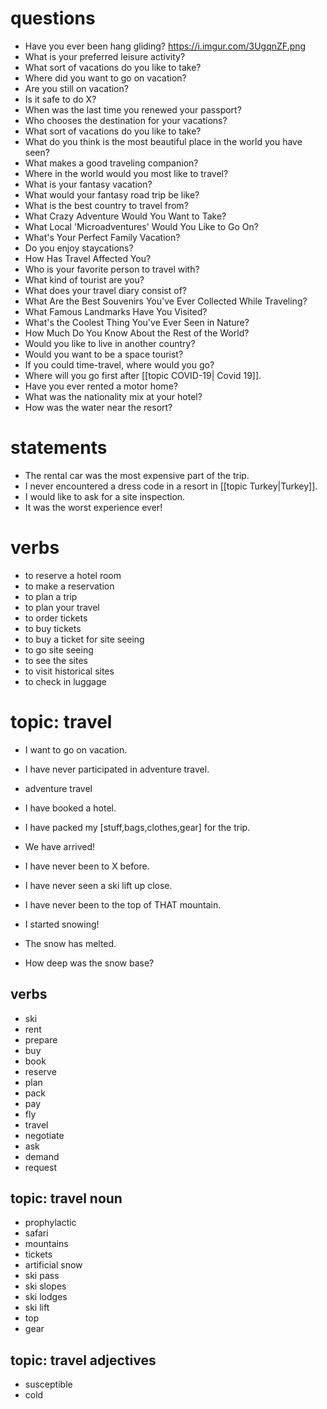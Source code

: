 # questions
- Have you ever been hang gliding?
https://i.imgur.com/3UgqnZF.png
- What is your preferred leisure activity?
- What sort of vacations do you like to take?
- Where did you want to go on vacation?
- Are you still on vacation?
- Is it safe to do X?
- When was the last time you renewed your passport?
- Who chooses the destination for your vacations?
- What sort of vacations do you like to take?
- What do you think is the most beautiful place in the world you have seen?
- What makes a good traveling companion?
- Where in the world would you most like to travel?
- What is your fantasy vacation?
- What would your fantasy road trip be like?
- What is the best country to travel from?
- What Crazy Adventure Would You Want to Take?
- What Local 'Microadventures' Would You Like to Go On?
- What's Your Perfect Family Vacation?
- Do you enjoy staycations?
- How Has Travel Affected You?
- Who is your favorite person to travel with?
- What kind of tourist are you?
- What does your travel diary consist of?
- What Are the Best Souvenirs You've Ever Collected While Traveling?
- What Famous Landmarks Have You Visited?
- What's the Coolest Thing You've Ever Seen in Nature?
- How Much Do You Know About the Rest of the World?
- Would you like to live in another country?
- Would you want to be a space tourist?
- If you could time-travel, where would you go?
- Where will you go first after [[topic COVID-19| Covid 19]].
- Have you ever rented a motor home?
- What was the nationality mix at your hotel?
- How was the water near the resort?

# statements
- The rental car was the most expensive part of the trip.
- I never encountered a dress code in a resort in [[topic Turkey|Turkey]].
- I would like to ask for a site inspection.
- It was the worst experience ever!


# verbs
- to reserve a hotel room
- to make a reservation
- to plan a trip
- to plan your travel
- to order tickets
- to buy tickets
- to buy a ticket for site seeing
- to go site seeing
- to see the sites
- to visit historical sites
- to check in luggage


# topic: travel

- I want to go on vacation.

- I have never participated in adventure travel.

- adventure travel


- I have booked a hotel.
- I have packed my [stuff,bags,clothes,gear] for the trip.
- We have arrived!
- I have never been to X before.
- I have never seen a ski lift up close.
- I have never been to the top of THAT mountain.
- I started snowing!
- The snow has melted.
- How deep was the snow base?



## verbs
- ski
- rent
- prepare
- buy
- book
- reserve
- plan
- pack
- pay
- fly
- travel
- negotiate
- ask
- demand
- request



## topic:  travel noun
- prophylactic
- safari
- mountains
- tickets
- artificial snow
- ski pass
- ski slopes
- ski lodges
- ski lift 
- top
- gear

## topic:  travel adjectives
- susceptible
- cold
